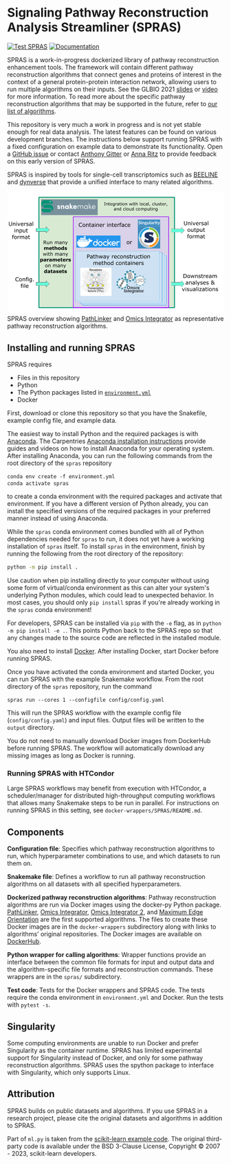 # Signaling Pathway Reconstruction Analysis Streamliner (SPRAS)
[![Test SPRAS](https://github.com/Reed-CompBio/spras/actions/workflows/test-spras.yml/badge.svg)](https://github.com/Reed-CompBio/spras/actions/workflows/test-spras.yml)
[![Documentation](https://readthedocs.org/projects/spras/badge/?version=latest)](https://spras.readthedocs.io)

SPRAS is a work-in-progress dockerized library of pathway reconstruction enhancement tools.
The framework will contain different pathway reconstruction algorithms that connect genes and proteins of interest in the context of a general protein-protein interaction network, allowing users to run multiple algorithms on their inputs.
See the GLBIO 2021 [slides](https://doi.org/10.6084/m9.figshare.14551476) or [video](https://www.youtube.com/watch?v=nU8EARwMqdM&list=PLmX8XnLr6zeHlqhhxDy4fA5o65Q6m76KX&index=19) for more information.
To read more about the specific pathway reconstruction algorithms that may be supported in the future, refer to [our list of algorithms](https://spras.readthedocs.io/en/latest/prms/prms.html).

This repository is very much a work in progress and is not yet stable enough for real data analysis.
The latest features can be found on various development branches.
The instructions below support running SPRAS with a fixed configuration on example data to demonstrate its functionality.
Open a [GitHub issue](https://github.com/Reed-CompBio/spras/issues) or contact [Anthony Gitter](https://www.biostat.wisc.edu/~gitter/) or [Anna Ritz](https://www.reed.edu/biology/ritz/) to provide feedback on this early version of SPRAS.

SPRAS is inspired by tools for single-cell transcriptomics such as [BEELINE](https://github.com/Murali-group/Beeline) and [dynverse](https://github.com/dynverse) that provide a unified interface to many related algorithms.

![SPRAS overview](docs/_static/spras-overview.png)
SPRAS overview showing [PathLinker](https://github.com/Murali-group/PathLinker) and [Omics Integrator](https://github.com/fraenkel-lab/OmicsIntegrator) as representative pathway reconstruction algorithms.

## Installing and running SPRAS
SPRAS requires
- Files in this repository
- Python
- The Python packages listed in [`environment.yml`](environment.yml)
- Docker

First, download or clone this repository so that you have the Snakefile, example config file, and example data.

The easiest way to install Python and the required packages is with [Anaconda](https://www.anaconda.com/download/).
The Carpentries [Anaconda installation instructions](https://carpentries.github.io/workshop-template/#python) provide guides and videos on how to install Anaconda for your operating system.
After installing Anaconda, you can run the following commands from the root directory of the `spras` repository
```
conda env create -f environment.yml
conda activate spras
```
to create a conda environment with the required packages and activate that environment.
If you have a different version of Python already, you can install the specified versions of the required packages in your preferred manner instead of using Anaconda.

While the `spras` conda environment comes bundled with all of Python dependencies needed for `spras` to run, it does not yet have a working installation of `spras` itself.
To install `spras` in the environment, finish by running the following from the root directory of the repository:
```bash
python -m pip install .
```
Use caution when pip installing directly to your computer without using some form of virtual/conda environment as this can alter your system's underlying Python modules, which could lead to unexpected behavior.
In most cases, you should only `pip install` spras if you're already working in the `spras` conda environment!

For developers, SPRAS can be installed via `pip` with the `-e` flag, as in `python -m pip install -e .`. This points Python back to the SPRAS repo so that any changes made to the source
code are reflected in the installed module.

You also need to install [Docker](https://docs.docker.com/get-docker/).
After installing Docker, start Docker before running SPRAS.

Once you have activated the conda environment and started Docker, you can run SPRAS with the example Snakemake workflow.
From the root directory of the `spras` repository, run the command
```
spras run --cores 1 --configfile config/config.yaml
```
This will run the SPRAS workflow with the example config file (`config/config.yaml`) and input files.
Output files will be written to the `output` directory.

You do not need to manually download Docker images from DockerHub before running SPRAS.
The workflow will automatically download any missing images as long as Docker is running.

### Running SPRAS with HTCondor
Large SPRAS workflows may benefit from execution with HTCondor, a scheduler/manager for distributed high-throughput computing workflows that allows many Snakemake steps to be run in parallel. For instructions on running SPRAS in this setting, see `docker-wrappers/SPRAS/README.md`.

## Components
**Configuration file**: Specifies which pathway reconstruction algorithms to run, which hyperparameter combinations to use, and which datasets to run them on.

**Snakemake file**: Defines a workflow to run all pathway reconstruction algorithms on all datasets with all specified hyperparameters.

**Dockerized pathway reconstruction algorithms**: Pathway reconstruction algorithms are run via Docker images using the docker-py Python package.
[PathLinker](https://github.com/Murali-group/PathLinker), [Omics Integrator](https://github.com/fraenkel-lab/OmicsIntegrator), [Omics Integrator 2](https://github.com/fraenkel-lab/OmicsIntegrator2), and [Maximum Edge Orientation](https://github.com/agitter/meo/) are the first supported algorithms.
The files to create these Docker images are in the `docker-wrappers` subdirectory along with links to algorithms' original repositories.
The Docker images are available on [DockerHub](https://hub.docker.com/orgs/reedcompbio).

**Python wrapper for calling algorithms**: Wrapper functions provide an interface between the common file formats for input and output data and the algorithm-specific file formats and reconstruction commands.
These wrappers are in the `spras/` subdirectory.

**Test code**: Tests for the Docker wrappers and SPRAS code.
The tests require the conda environment in `environment.yml` and Docker.
Run the tests with `pytest -s`.

## Singularity
Some computing environments are unable to run Docker and prefer Singularity as the container runtime.
SPRAS has limited experimental support for Singularity instead of Docker, and only for some pathway reconstruction algorithms.
SPRAS uses the spython package to interface with Singularity, which only supports Linux.

## Attribution
SPRAS builds on public datasets and algorithms.
If you use SPRAS in a research project, please cite the original datasets and algorithms in addition to SPRAS.

Part of `ml.py` is taken from the [scikit-learn example code](https://scikit-learn.org/stable/auto_examples/cluster/plot_agglomerative_dendrogram.html).
The original third-party code is available under the BSD 3-Clause License, Copyright © 2007 - 2023, scikit-learn developers.
